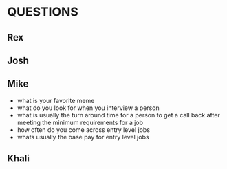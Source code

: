 # QUESTIONS

## Rex


## Josh


## Mike
- what is your favorite meme
- what do you look for when you interview a person
- what is usually the turn around time for a person to get a call back after
meeting the minimum requirements for a job
- how often do you come across entry level jobs
- whats usually the base pay for entry level jobs

## Khali



